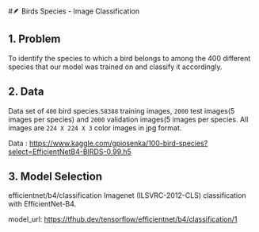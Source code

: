 #🪶 Birds Species - Image Classification 

## 1. Problem

To identify the species to which a bird belongs to among the 400 different species that our model was trained on and classify it accordingly. 

## 2. Data
Data set of `400` bird species.`58388` training images, `2000` test images(5 images per species) and `2000` validation images(5 images per species.
All images are `224 X 224 X 3` color images in jpg format. 

Data : https://www.kaggle.com/gpiosenka/100-bird-species?select=EfficientNetB4-BIRDS-0.99.h5

## 3. Model Selection
efficientnet/b4/classification
Imagenet (ILSVRC-2012-CLS) classification with EfficientNet-B4.

model_url: https://tfhub.dev/tensorflow/efficientnet/b4/classification/1
